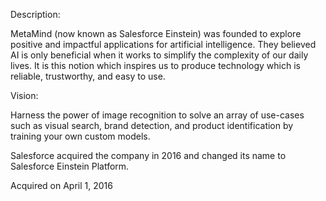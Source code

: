 Description:

MetaMind (now known as Salesforce Einstein) was founded to explore positive and impactful applications for artificial intelligence. They believed AI is only beneficial when it works to simplify the complexity of our daily lives. It is this notion which inspires us to produce technology which is reliable, trustworthy, and easy to use.

Vision:

Harness the power of image recognition to solve an array of use-cases such as visual search, brand detection, and product identification by training your own custom models.

Salesforce acquired the company in 2016 and changed its name to Salesforce Einstein Platform.

Acquired on April 1, 2016